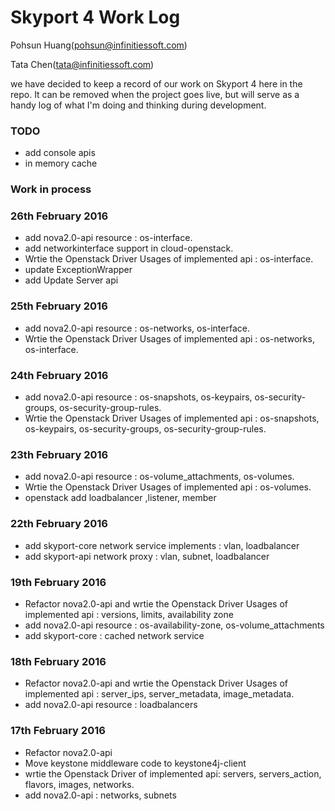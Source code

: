 # Skyport 4 Work Log

Pohsun Huang(pohsun@infinitiessoft.com)

Tata Chen(tata@infinitiessoft.com)

we have decided to keep a record of our work on Skyport 4 here in the repo. It can be removed when the project goes live, but will serve as a handy log of what I'm doing and thinking during development.

### TODO

* add console apis
* in memory cache

### Work in process

 
### 26th February 2016

* add nova2.0-api resource : os-interface.
* add networkinterface support in cloud-openstack.
* Wrtie the Openstack Driver Usages of implemented api : os-interface.
* update ExceptionWrapper
* add Update Server api

### 25th February 2016

* add nova2.0-api resource : os-networks, os-interface.
* Wrtie the Openstack Driver Usages of implemented api : os-networks, os-interface.

### 24th February 2016

* add nova2.0-api resource : os-snapshots, os-keypairs, os-security-groups, os-security-group-rules.
* Wrtie the Openstack Driver Usages of implemented api : os-snapshots, os-keypairs, os-security-groups, os-security-group-rules.

### 23th February 2016

* add nova2.0-api resource : os-volume_attachments, os-volumes.
* Wrtie the Openstack Driver Usages of implemented api : os-volumes.
* openstack add loadbalancer ,listener, member

### 22th February 2016

* add skyport-core network service implements : vlan, loadbalancer
* add skyport-api network proxy : vlan, subnet, loadbalancer

### 19th February 2016

* Refactor nova2.0-api and wrtie the Openstack Driver Usages of implemented api : versions, limits, availability zone
* add nova2.0-api resource : os-availability-zone, os-volume_attachments
* add skyport-core : cached network service

### 18th February 2016

* Refactor nova2.0-api and wrtie the Openstack Driver Usages of implemented api : server_ips, server_metadata, image_metadata.
* add nova2.0-api resource : loadbalancers

### 17th February 2016

* Refactor nova2.0-api
* Move keystone middleware code to keystone4j-client 
* wrtie the Openstack Driver of implemented api: servers, servers_action, flavors, images, networks.
* add nova2.0-api : networks, subnets
